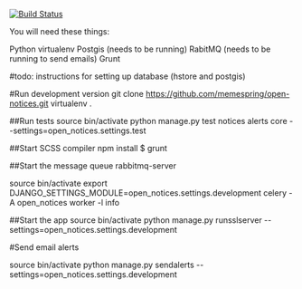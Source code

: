 [![Build Status](https://travis-ci.org/memespring/open-notices.svg?branch=master)](https://travis-ci.org/memespring/open-notices)

You will need these things:

Python
virtualenv
Postgis (needs to be running)
RabitMQ (needs to be running to send emails)
Grunt

#todo: instructions for setting up database (hstore and postgis)

#Run development version
git clone https://github.com/memespring/open-notices.git
virtualenv .

##Run tests
source bin/activate
python manage.py test notices alerts core --settings=open_notices.settings.test

##Start SCSS compiler
npm install
$ grunt

##Start the message queue
rabbitmq-server

source bin/activate
export  DJANGO_SETTINGS_MODULE=open_notices.settings.development
celery -A open_notices worker -l info

##Start the app
source bin/activate
python manage.py runsslserver --settings=open_notices.settings.development

#Send email alerts

source bin/activate
python manage.py sendalerts --settings=open_notices.settings.development
